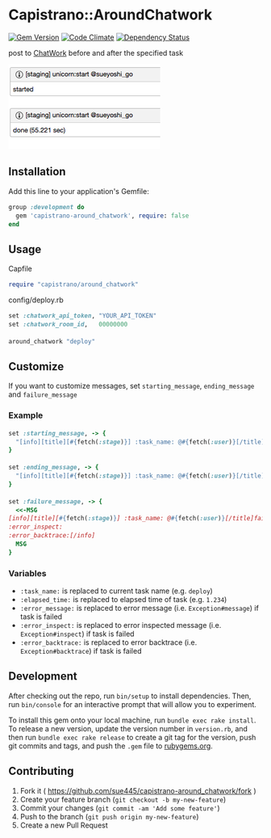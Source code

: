 # Capistrano::AroundChatwork

[![Gem Version](https://badge.fury.io/rb/capistrano-around_chatwork.svg)](http://badge.fury.io/rb/capistrano-around_chatwork)
[![Code Climate](https://codeclimate.com/github/sue445/capistrano-around_chatwork/badges/gpa.svg)](https://codeclimate.com/github/sue445/capistrano-around_chatwork)
[![Dependency Status](https://gemnasium.com/sue445/capistrano-around_chatwork.svg)](https://gemnasium.com/sue445/capistrano-around_chatwork)

post to [ChatWork](http://www.chatwork.com/) before and after the specified task

![example](img/example.png)

## Installation

Add this line to your application's Gemfile:

```ruby
group :development do
  gem 'capistrano-around_chatwork', require: false
end
```

## Usage

Capfile

```ruby
require "capistrano/around_chatwork"
```

config/deploy.rb

```ruby
set :chatwork_api_token, "YOUR_API_TOKEN"
set :chatwork_room_id,   00000000

around_chatwork "deploy"
```

## Customize
If you want to customize messages, set `starting_message`, `ending_message` and `failure_message`

### Example
```ruby
set :starting_message, -> {
  "[info][title][#{fetch(:stage)}] :task_name: @#{fetch(:user)}[/title]started[/info]"
}

set :ending_message, -> {
  "[info][title][#{fetch(:stage)}] :task_name: @#{fetch(:user)}[/title]done (:elapsed_time: sec)[/info]"
}

set :failure_message, -> {
  <<-MSG
[info][title][#{fetch(:stage)}] :task_name: @#{fetch(:user)}[/title]failed (:elapsed_time: sec)
:error_inspect:
:error_backtrace:[/info]
  MSG
}
```

### Variables
* `:task_name:` is replaced to current task name (e.g. `deploy`)
* `:elapsed_time:` is replaced to elapsed time of task (e.g. `1.234`)
* `:error_message:` is replaced to error message (i.e. `Exception#message`) if task is failed
* `:error_inspect:` is replaced to error inspected message (i.e. `Exception#inspect`) if task is failed
* `:error_backtrace:` is replaced to error backtrace (i.e. `Exception#backtrace`) if task is failed

## Development

After checking out the repo, run `bin/setup` to install dependencies. Then, run `bin/console` for an interactive prompt that will allow you to experiment.

To install this gem onto your local machine, run `bundle exec rake install`. To release a new version, update the version number in `version.rb`, and then run `bundle exec rake release` to create a git tag for the version, push git commits and tags, and push the `.gem` file to [rubygems.org](https://rubygems.org).

## Contributing

1. Fork it ( https://github.com/sue445/capistrano-around_chatwork/fork )
2. Create your feature branch (`git checkout -b my-new-feature`)
3. Commit your changes (`git commit -am 'Add some feature'`)
4. Push to the branch (`git push origin my-new-feature`)
5. Create a new Pull Request
